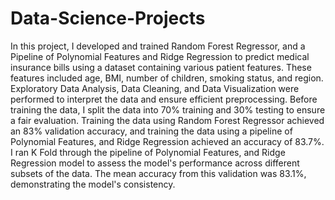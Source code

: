 # Data-Science-Projects
In this project, I developed and trained Random Forest Regressor, and a Pipeline of Polynomial Features and Ridge Regression to predict medical insurance bills using a dataset containing various patient features. These features included age, BMI, number of children, smoking status, and region.  Exploratory Data Analysis, Data Cleaning, and Data Visualization were performed to interpret the data  and ensure efficient preprocessing. Before training the data, I split the data into 70% training and 30% testing to ensure a fair evaluation. Training the data using Random Forest Regressor achieved an 83% validation accuracy, and training the data using a pipeline of Polynomial Features, and Ridge Regression achieved an accuracy of 83.7%. I ran K Fold through the pipeline of Polynomial Features, and Ridge Regression model to assess the model's performance across different subsets of the data. The mean accuracy from this validation was 83.1%, demonstrating the model's consistency.
